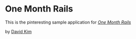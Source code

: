 # One Month Rails

This is the pinteresting sample application for
[*One Month Rails*](http://onemonth.com)

by [David Kim](http://www.linkedin.com/in/davidkim6/)